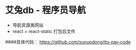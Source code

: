 # 艾兔db - 程序员导航

* 导航资源类网站
* react + react-static 打包后文件

####具体代码：
https://github.com/sunupdong/itu-nav-code
